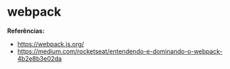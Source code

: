 # webpack

**Referências:**  
- https://webpack.js.org/
- https://medium.com/rocketseat/entendendo-e-dominando-o-webpack-4b2e8b3e02da